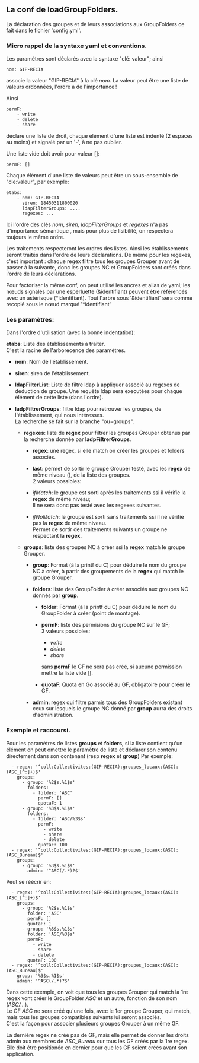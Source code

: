 ## La conf de loadGroupFolders.
La déclaration des groupes et de leurs associations aux GroupFolders ce fait dans le fichier 'config.yml'.

### Micro rappel de la syntaxe yaml et conventions.
Les paramètres sont déclarés avec la syntaxe "clé: valeur";
ainsi 

	nom: GIP-RECIA

associe la valeur "GIP-RECIA" à la clé *nom*.
La valeur peut être une liste de valeurs ordonnées, l'ordre a de l'importance !

Ainsi 

	permF:
		- write
		- delete
		- share

déclare une liste de droit, chaque élément d'une liste est indenté (2 espaces au moins) et signalé par un '-', à ne pas oublier.

Une liste vide doit avoir pour valeur []:

	permF: []

Chaque élément d'une liste de valeurs peut être un sous-ensemble de "cle:valeur", par exemple:

	etabs:
		- nom: GIP-RECIA
		  siren: 18450311800020
		  ldapFilterGroups: ....
	      regexes: ...

Ici l'ordre des clés *nom*, *siren*, *ldapFilterGroups* et *regexes* n'a pas d'importance sémantique , mais pour plus de lisibilité, on respectera toujours le même ordre.


Les traitements respecteront les ordres des listes.
Ainsi les établissements seront traités  dans l'ordre de leurs déclarations.
De même pour les regexes, c'est important : chaque regex filtre tous les groupes Grouper avant de passer à la suivante, donc les groupes NC et GroupFolders sont créés dans l'ordre de leurs déclarations.


Pour factoriser la même conf, on peut utilisé les ancres et alias  de yaml; les nœuds signalés par une esperluette (&identifiant)
peuvent être  référencés avec un astérisque (*identifiant). Tout l'arbre sous '&identifiant' sera comme recopié sous le nœud marqué '*identifiant'




### Les paramètres:
Dans l'ordre d'utilisation (avec la bonne indentation):

**etabs**: Liste des établissements à traiter.  
	C'est la racine de l'arborecence des paramètres.

- **nom**: Nom de l'établissement.

- **siren**: siren de l'établissement.

- **ldapFilterList**: Liste de filtre ldap à appliquer associé au regexes de deduction de groupe.
	Une requête ldap sera executées pour chaque élément de cette liste (dans l'ordre).
- **ladpFiltrerGroups**: filtre ldap pour retrouver les groupes, de l'établissement, qui nous intéresses.  
	La recherche se fait sur la branche "ou=groups".

	- **regexes**: liste de **regex** pour filtrer les groupes Grouper obtenus par la recherche donnée par **ladpFiltrerGroups**.

		- **regex**: une regex, si elle match on créer les groupes et folders associés.

		- **last**: permet de sortir le groupe Grouper testé, avec les **regex** de même niveau (), de la liste des groupes.  
	2 valeurs possibles:
		- *ifMatch*:	le groupe est sorti après les traitements ssi il vérifie la **regex** de même niveau;  
			Il ne sera donc pas testé avec les regexes suivantes.
		- *ifNoMatch*: le groupe est sorti sans traitements ssi il ne vérifie pas la **regex** de même niveau.  
	Permet de sortir des traitements suivants un groupe ne respectant la **regex**.

	- **groups**: liste des groupes NC à créer ssi la **regex** match le groupe Grouper.  
		- **group**: Format (à la printf du C) pour déduire le nom du groupe NC à créer, à partir des groupements de la **regex** qui match le groupe Grouper. 

		- **folders**: liste des GroupFolder à créer associés aux groupes NC donnés par **group**.
			- **folder**: Format (à la printf du C) pour déduire le nom du GroupFolder à créer (point de montage).

			- **permF**: liste des permisions du groupe NC sur le GF;  
					3 valeurs possibles:
				- *write*
				- *delete*
				- *share*
			
				sans **permF** le GF ne sera pas créé, si aucune permission mettre la liste vide [].
			- **quotaF**: Quota en Go associé au GF, obligatoire pour créer le GF.

		- **admin**: regex qui filtre parmis tous des GroupFolders existant ceux sur lesquels le groupe NC donné par **group** aurra des droits d'administration.

### Exemple et raccoursi.
Pour les paramètres de listes **groups** et **folders**, si la liste contient qu'un élément
on peut omettre le paramètre de liste et déclarer son contenu directement dans son contenant (resp **regex** et **group**)
Par exemple:

      - regex: '^coll:Collectivites:(GIP-RECIA):groupes_locaux:(ASC):(ASC_[^:]+)$'
        groups:
          - group: '%2$s.%1$s'
            folders:
              - folder: 'ASC'
                permF: []
                quotaF: 1
          - group: '%3$s.%1$s'
            folders:
              - folder: 'ASC/%3$s'
                permF:
                  - write
                  - share
                  - delete
                quotaF: 100
      - regex: '^coll:Collectivites:(GIP-RECIA):groupes_locaux:(ASC):(ASC_Bureau)$'
        groups:
          - group: '%3$s.%1$s'
            admin: '^ASC(/.*)?$'

Peut se réécrir en:      

      - regex: '^coll:Collectivites:(GIP-RECIA):groupes_locaux:(ASC):(ASC_[^:]+)$'
        groups:
          - group: '%2$s.%1$s'
            folder: 'ASC'
            permF: []
            quotaF: 1
          - group: '%3$s.%1$s'
            folder: 'ASC/%3$s'
            permF:
              - write
              - share
              - delete
            quotaF: 100
	  - regex: '^coll:Collectivites:(GIP-RECIA):groupes_locaux:(ASC):(ASC_Bureau)$'
        group: '%3$s.%1$s'
        admin: '^ASC(/.*)?$'

Dans cette exemple, on voit que tous les groupes Grouper qui match la 1re regex vont créer le GroupFolder *ASC* et un autre, fonction de son nom (*ASC/...*).  
Le GF *ASC* ne sera créé qu'une fois, avec le 1er groupe  Grouper, qui match, mais tous les groupes compatibles suivants lui seront associés.  
C'est la façon pour associer plusieurs groupes Grouper à un même GF.

La dernière regex ne créé pas de GF, mais elle permet de donner les droits admin aux membres de *ASC_Bureau* sur tous les GF créés par la 1re regex.
Elle doit être positionée en dernier pour que les GF soient créés avant son application.
